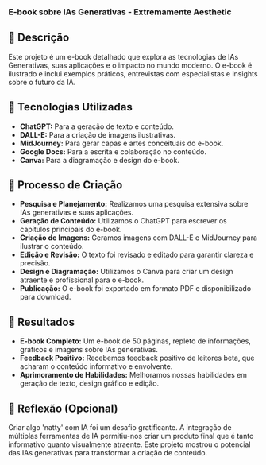 ### E-book sobre IAs Generativas - Extremamente Aesthetic

## 📖 Descrição
Este projeto é um e-book detalhado que explora as tecnologias de IAs Generativas, suas aplicações e o impacto no mundo moderno. O e-book é ilustrado e inclui exemplos práticos, entrevistas com especialistas e insights sobre o futuro da IA.

## 🤖 Tecnologias Utilizadas
- **ChatGPT:** Para a geração de texto e conteúdo.
- **DALL-E:** Para a criação de imagens ilustrativas.
- **MidJourney:** Para gerar capas e artes conceituais do e-book.
- **Google Docs:** Para a escrita e colaboração no conteúdo.
- **Canva:** Para a diagramação e design do e-book.

## 📝 Processo de Criação
- **Pesquisa e Planejamento:** Realizamos uma pesquisa extensiva sobre IAs generativas e suas aplicações.
- **Geração de Conteúdo:** Utilizamos o ChatGPT para escrever os capítulos principais do e-book.
- **Criação de Imagens:** Geramos imagens com DALL-E e MidJourney para ilustrar o conteúdo.
- **Edição e Revisão:** O texto foi revisado e editado para garantir clareza e precisão.
- **Design e Diagramação:** Utilizamos o Canva para criar um design atraente e profissional para o e-book.
- **Publicação:** O e-book foi exportado em formato PDF e disponibilizado para download.

## 🚀 Resultados
- **E-book Completo:** Um e-book de 50 páginas, repleto de informações, gráficos e imagens sobre IAs generativas.
- **Feedback Positivo:** Recebemos feedback positivo de leitores beta, que acharam o conteúdo informativo e envolvente.
- **Aprimoramento de Habilidades:** Melhoramos nossas habilidades em geração de texto, design gráfico e edição.

## 💬 Reflexão (Opcional)
Criar algo 'natty' com IA foi um desafio gratificante. A integração de múltiplas ferramentas de IA permitiu-nos criar um produto final que é tanto informativo quanto visualmente atraente. Este projeto mostrou o potencial das IAs generativas para transformar a criação de conteúdo.
